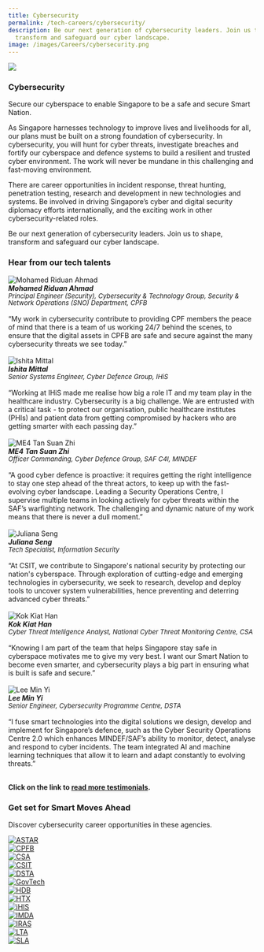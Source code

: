 ```yaml
---
title: Cybersecurity
permalink: /tech-careers/cybersecurity/
description: Be our next generation of cybersecurity leaders. Join us to shape,
  transform and safeguard our cyber landscape.
image: /images/Careers/cybersecurity.png
---
```

![](/images/Careers/hero-cybersecurity.jpg)

### **Cybersecurity**

Secure our cyberspace to enable Singapore to be a safe and secure Smart Nation. 

As Singapore harnesses technology to improve lives and livelihoods for all, our plans must be built on a strong foundation of cybersecurity. In cybersecurity, you will hunt for cyber threats, investigate breaches and fortify our cyberspace and defence systems to build a resilient and trusted cyber environment. The work will never be mundane in this challenging and fast-moving environment.

There are career opportunities in incident response, threat hunting, penetration testing, research and development in new technologies and systems. Be involved in driving Singapore’s cyber and digital security diplomacy efforts internationally, and the exciting work in other cybersecurity-related roles.

Be our next generation of cybersecurity leaders. Join us to shape, transform and safeguard our cyber landscape.

### **Hear from our tech talents**

<div class="row-testimonial">
<div class="column-testimonial">
<img src="/images/People/mohamed-riduan-ahmad.png" alt="Mohamed Riduan Ahmad" title="Tech Talent" /><br><em><strong>Mohamed Riduan Ahmad</strong><br><span style="font-size:13px; line-height:14px">Principal Engineer (Security), Cybersecurity & Technology Group, Security & Network Operations (SNO) Department, CPFB</span></em><br><br>
	“My work in cybersecurity contribute to providing CPF members the peace of mind that there is a team of us working 24/7 behind the scenes, to ensure that the digital assets in CPFB are safe and secure against the many cybersecurity threats we see today.”<br><br></div>

<div class="column-testimonial">
<img src="/images/People/ishita-mittal.jpg" alt="Ishita Mittal" title="Tech Talent" /><br><em><strong>Ishita Mittal</strong><br><span style="font-size:13px; line-height:14px">Senior Systems Engineer, Cyber Defence Group, IHiS</span></em><br><br>
“Working at IHiS made me realise how big a role IT and my team play in the healthcare industry. Cybersecurity is a big challenge. We are entrusted with a critical task - to protect our organisation, public healthcare institutes (PHIs) and patient data from getting compromised by hackers who are getting smarter with each passing day.”<br><br></div>

<div class="column-testimonial">
<img src="/images/People/tan-suan-zhi.png" alt="ME4 Tan Suan Zhi " title="Tech Talent" /><br><em><strong>ME4 Tan Suan Zhi </strong><br><span style="font-size:13px; line-height:14px">Officer Commanding, Cyber Defence Group, SAF C4I, MINDEF</span></em><br><br>
	“A good cyber defence is proactive: it requires getting the right intelligence to stay one step ahead of the threat actors, to keep up with the fast-evolving cyber landscape. Leading a Security Operations Centre, I supervise multiple teams in looking actively for cyber threats within the SAF’s warfighting network. The challenging and dynamic nature of my work means that there is never a dull moment.”<br><br></div></div>


<div class="row-testimonial">
<div class="column-testimonial">
<img src="/images/People/Juliana-Seng.png" alt="Juliana Seng" title="Tech Talent" /><br><em><strong>Juliana Seng</strong><br><span style="font-size:13px; line-height:14px">Tech Specialist, Information Security</span></em><br><br>
“At CSIT, we contribute to Singapore's national security by protecting our nation's cyberspace. Through exploration of cutting-edge and emerging technologies in cybersecurity, we seek to research, develop and deploy tools to uncover system vulnerabilities, hence preventing and deterring advanced cyber threats.”<br><br></div>

<div class="column-testimonial">
<img src="/images/People/kok-kiat-han.png" alt="Kok Kiat Han" title="Tech Talent" /><br>
<em><strong>Kok Kiat Han</strong><br><span style="font-size:13px; line-height:14px">Cyber Threat Intelligence Analyst, National Cyber Threat Monitoring Centre, CSA</span></em><br><br>
“Knowing I am part of the team that helps Singapore stay safe in cyberspace motivates me to give my very best. I want our Smart Nation to become even smarter, and cybersecurity plays a big part in ensuring what is built is safe and secure.”<br><br></div>
	
<div class="column-testimonial">
<img src="/images/People/lee-min-yi.png" alt="Lee Min Yi" title="Tech Talent" /><br><em><strong>Lee Min Yi</strong><br><span style="font-size:13px; line-height:14px">Senior Engineer, Cybersecurity Programme Centre, DSTA</span></em><br><br>
“I fuse smart technologies into the digital solutions we design, develop and implement for Singapore’s defence, such as the Cyber Security Operations Centre 2.0 which enhances MINDEF/SAF’s ability to monitor, detect, analyse and respond to cyber incidents. The team integrated AI and machine learning techniques that allow it to learn and adapt constantly to evolving threats.”<br><br></div></div>

**Click on the link to [read more testimonials](/testimonials).**

### **Get set for Smart Moves Ahead**
Discover cybersecurity career opportunities in these agencies.

<div class="row-agencies">
<div class="column-agencies"><a href="https://careers.a-star.edu.sg/" target="new"><img src="/images/Logos/logo-astar.png" alt="ASTAR" title="ASTAR"/></a></div>
<div class="column-agencies"><a href="https://www.cpf.gov.sg/member/who-we-are/careers/careers" target="new"><img src="/images/Logos/logo-cpf.png" alt="CPFB" title="CPFB"/></a></div>
<div class="column-agencies"><a href="https://www.csa.gov.sg/careers/overview" target="new"><img src="/images/Logos/logo-csa.png" alt="CSA" title="CSA"/></a></div>
<div class="column-agencies"><a href="https://www.csit.gov.sg/" target="new"><img src="/images/Logos/logo-csit-2021.jpg" alt="CSIT" title="CSIT"/></a></div>
<div class="column-agencies"><a href="https://careers.pageuppeople.com/845/cw/en/listing/" target="new"><img src="/images/Logos/logo-dsta.png" alt="DSTA" title="DSTA"/></a></div>
<div class="column-agencies"><a href="https://go.gov.sg/GovTechCareers" target="new"><img src="/images/Logos/logo-govtech.png" alt="GovTech" title="GovTech"/></a></div>
<div class="column-agencies"><a href="https://www.hdb.gov.sg/cs/infoweb/about-us/careers/career-opportunities" target="new"><img src="/images/Logos/logo-hdb.png" alt="HDB" title="HDB"/></a></div>
<div class="column-agencies"><a href="https://www.htx.gov.sg/join-us/careers" target="new"><img src="/images/Logos/logo-htx.png" alt="HTX" title="HTX"/></a></div>
<div class="column-agencies"><a href="https://www.ihis.com.sg/careers" target="new"><img src="/images/Logos/logo-ihis.png" alt="iHIS" title="iHIS"/></a></div>
<div class="column-agencies"><a href="https://www.imda.gov.sg/Who-We-Are/careers" target="new"><img src="/images/Logos/logo-imda.png" alt="IMDA" title="IMDA"/></a></div>
<div class="column-agencies"><a href="https://www.iras.gov.sg/irashome/Careers/" target="new"><img src="/images/Logos/logo-iras.png" alt="IRAS" title="IRAS"/></a></div>
<div class="column-agencies"><a href="https://www.lta.gov.sg/content/ltagov/en/who_we_are/careers/join_lta.html" target="new"><img src="/images/Logos/logo-lta.png" alt="LTA" title="LTA"/></a></div>
<div class="column-agencies"><a href="https://www.sla.gov.sg/join-us/our-work-at-sla" target="new"><img src="/images/Logos/logo-sla.png" alt="SLA" title="SLA"/></a></div>
</div>